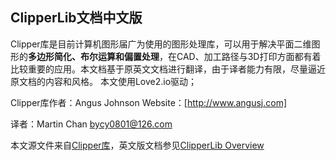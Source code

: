 ## ClipperLib文档中文版

Clipper库是目前计算机图形届广为使用的图形处理库，可以用于解决平面二维图形的**多边形简化、布尔运算和偏置处理**，在CAD、加工路径与3D打印方面都有着比较重要的应用。本文档基于原英文文档进行翻译，由于译者能力有限，尽量逼近原文档的内容和风格。
本文使用Love2.io驱动；

Clipper库作者：Angus Johnson
Website：[http://www.angusj.com]

译者：Martin Chan <bycy0801@126.com>

本文源文件来自[Clipper库](http://www.angusj.com/delphi/clipper.php)，英文版文档参见[ClipperLib Overview](http://www.angusj.com/delphi/clipper/documentation/Docs/Overview/_Body.htm)

